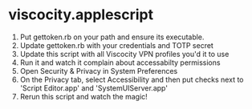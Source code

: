 viscocity.applescript
==================

1. Put gettoken.rb on your path and ensure its executable.
2. Update gettoken.rb with your credentials and TOTP secret
3. Update this script with all Viscocity VPN profiles you'd it to use
4. Run it and watch it complain about accessabilty permissions
5. Open Security & Privacy in System Preferences
6. On the Privacy tab, select Accessibility and then put checks next to 'Script Editor.app' and 'SystemUIServer.app'
7. Rerun this script and watch the magic!

